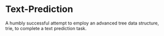 # Text-Prediction
A humbly successful attempt to employ an advanced tree data structure, trie, to complete a text prediction task.
